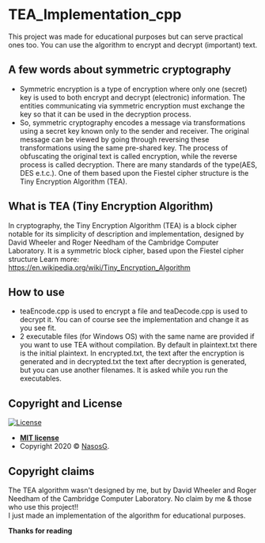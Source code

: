 # TEA_Implementation_cpp

This project was made for educational purposes but can serve practical ones too. 
You can use the algorithm to encrypt and decrypt (important) text.

## A few words about symmetric cryptography

- Symmetric encryption is a type of encryption where only one (secret) key is used to both encrypt and decrypt (electronic) information. 
The entities communicating via symmetric encryption must exchange the key so that it can be used in the decryption process.
- So, symmetric cryptography encodes a message via transformations using a secret key known only to the sender and receiver. 
The original message can be viewed by going through reversing these transformations using the same pre-shared key. 
The process of obfuscating the original text is called encryption, while the reverse process is called decryption. 
There are many standards of the type(AES, DES e.t.c.). One of them based upon the Fiestel cipher structure is the Tiny Encryption Algorithm (TEA).
 
## What is TEA (Tiny Encryption Algorithm)

In cryptography, the Tiny Encryption Algorithm (TEA) is a block cipher notable for its simplicity of description and implementation, 
designed by David Wheeler and Roger Needham of the Cambridge Computer Laboratory. It is a symmetric block cipher, based upon the Fiestel cipher structure
Learn more: https://en.wikipedia.org/wiki/Tiny_Encryption_Algorithm

## How to use

- teaEncode.cpp is used to encrypt a file and teaDecode.cpp is used to decrypt it. You can of course see the implementation and change it as you see fit.
- 2 executable files (for Windows OS) with the same name are provided if you want to use TEA without compilation. By default in plaintext.txt there is the initial
plaintext. In encrypted.txt, the text after the encryption is generated and in decrypted.txt the text after decryption is generated, but you can use another filenames.
It is asked while you run the executables.

## Copyright and License

[![License](http://img.shields.io/:license-mit-blue.svg?style=flat-square)](http://badges.mit-license.org)

- **[MIT license](http://opensource.org/licenses/mit-license.php)**
- Copyright 2020 © <a href="https://github.com/NasosG" target="_blank">NasosG</a>.

## Copyright claims

The TEA algorithm wasn't designed by me, but by David Wheeler and Roger Needham of the Cambridge Computer Laboratory. No claim by me & those who use this project!!<br>
I just made an implementation of the algorithm for educational purposes.

**Thanks for reading**    
